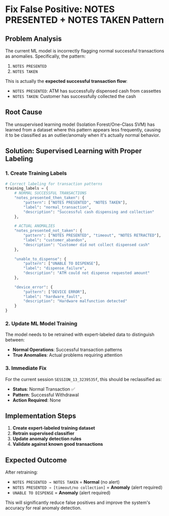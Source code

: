 # Fix False Positive: NOTES PRESENTED + NOTES TAKEN Pattern

## Problem Analysis

The current ML model is incorrectly flagging normal successful transactions as anomalies. Specifically, the pattern:
1. `NOTES PRESENTED` 
2. `NOTES TAKEN`

This is actually the **expected successful transaction flow**:
- `NOTES PRESENTED`: ATM has successfully dispensed cash from cassettes
- `NOTES TAKEN`: Customer has successfully collected the cash

## Root Cause

The unsupervised learning model (Isolation Forest/One-Class SVM) has learned from a dataset where this pattern appears less frequently, causing it to be classified as an outlier/anomaly when it's actually normal behavior.

## Solution: Supervised Learning with Proper Labeling

### 1. Create Training Labels

```python
# Correct labeling for transaction patterns
training_labels = {
    # NORMAL SUCCESSFUL TRANSACTIONS
    "notes_presented_then_taken": {
        "pattern": ["NOTES PRESENTED", "NOTES TAKEN"],
        "label": "normal_transaction",
        "description": "Successful cash dispensing and collection"
    },
    
    # ACTUAL ANOMALIES
    "notes_presented_not_taken": {
        "pattern": ["NOTES PRESENTED", "timeout", "NOTES RETRACTED"],
        "label": "customer_abandon",
        "description": "Customer did not collect dispensed cash"
    },
    
    "unable_to_dispense": {
        "pattern": ["UNABLE TO DISPENSE"],
        "label": "dispense_failure", 
        "description": "ATM could not dispense requested amount"
    },
    
    "device_error": {
        "pattern": ["DEVICE ERROR"],
        "label": "hardware_fault",
        "description": "Hardware malfunction detected"
    }
}
```

### 2. Update ML Model Training

The model needs to be retrained with expert-labeled data to distinguish between:
- **Normal Operations**: Successful transaction patterns
- **True Anomalies**: Actual problems requiring attention

### 3. Immediate Fix

For the current session `SESSION_13_3239535f`, this should be reclassified as:
- **Status**: Normal Transaction ✅
- **Pattern**: Successful Withdrawal
- **Action Required**: None

## Implementation Steps

1. **Create expert-labeled training dataset**
2. **Retrain supervised classifier**  
3. **Update anomaly detection rules**
4. **Validate against known good transactions**

## Expected Outcome

After retraining:
- `NOTES PRESENTED → NOTES TAKEN` = **Normal** (no alert)
- `NOTES PRESENTED → [timeout/no collection]` = **Anomaly** (alert required)
- `UNABLE TO DISPENSE` = **Anomaly** (alert required)

This will significantly reduce false positives and improve the system's accuracy for real anomaly detection.
